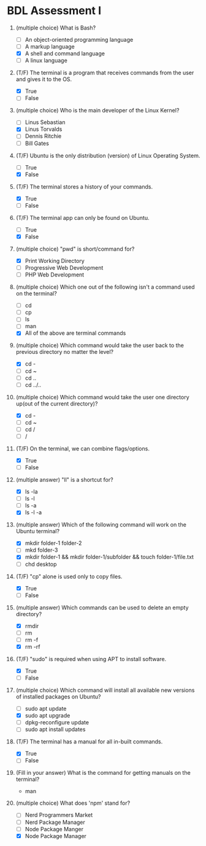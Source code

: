 # BDL Assessment I

1.  (multiple choice) What is Bash?

    - [ ] An object-oriented programming language
    - [ ] A markup language
    - [x] A shell and command language
    - [ ] A linux language

1.  (T/F) The terminal is a program that receives commands from the user and gives it to the OS.

    - [x] True
    - [ ] False

1.  (multiple choice) Who is the main developer of the Linux Kernel?

    - [ ] Linus Sebastian
    - [x] Linus Torvalds
    - [ ] Dennis Ritchie
    - [ ] Bill Gates

1.  (T/F) Ubuntu is the only distribution (version) of Linux Operating System.

    - [ ] True
    - [x] False

1.  (T/F) The terminal stores a history of your commands.

    - [x] True
    - [ ] False

1.  (T/F) The terminal app can only be found on Ubuntu.

    - [ ] True
    - [x] False

1.  (multiple choice) "pwd" is short/command for?

    - [x] Print Working Directory
    - [ ] Progressive Web Development
    - [ ] PHP Web Development

1.  (multiple choice) Which one out of the following isn't a command used on the terminal?

    - [ ] cd
    - [ ] cp
    - [ ] ls
    - [ ] man
    - [x] All of the above are terminal commands

1.  (multiple choice) Which command would take the user back to the previous directory no matter the level?

    - [x] cd -
    - [ ] cd ~
    - [ ] cd ..
    - [ ] cd ../..

1.  (multiple choice) Which command would take the user one directory up(out of the current directory)?

    - [x] cd -
    - [ ] cd ~
    - [ ] cd /
    - [ ] /

1.  (T/F) On the terminal, we can combine flags/options.

    - [x] True
    - [ ] False

1.  (multiple answer) "ll" is a shortcut for?

    - [x] ls -la
    - [ ] ls -l
    - [ ] ls -a
    - [x] ls -l -a

1.  (multiple answer) Which of the following command will work on the Ubuntu terminal?

    - [x] mkdir folder-1 folder-2
    - [ ] mkd folder-3
    - [x] mkdir folder-1 && mkdir folder-1/subfolder && touch folder-1/file.txt
    - [ ] chd desktop

1.  (T/F) "cp" alone is used only to copy files.

    - [x] True
    - [ ] False

1.  (multiple answer) Which commands can be used to delete an empty directory?

    - [x] rmdir
    - [ ] rm
    - [ ] rm -f
    - [x] rm -rf

1.  (T/F) "sudo" is required when using APT to install software.

    - [x] True
    - [ ] False

1.  (multiple choice) Which command will install all available new versions of installed packages on Ubuntu?

    - [ ] sudo apt update
    - [x] sudo apt upgrade
    - [ ] dpkg-reconfigure update
    - [ ] sudo apt install updates

1.  (T/F) The terminal has a manual for all in-built commands.

    - [x] True
    - [ ] False

1.  (Fill in your answer) What is the command for getting manuals on the terminal?

    - man

1.  (multiple choice) What does 'npm' stand for?

    - [ ] Nerd Programmers Market
    - [ ] Nerd Package Manager
    - [ ] Node Package Manger
    - [x] Node Package Manager
